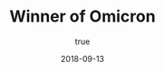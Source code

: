 ---
author:
  name: "Jatin Dehmiwal"
date: 2018-09-13
title: Winner of Omicron
eventname: Kamla Nehru College, University of Delhi
eventlocation:
weight: 10
---